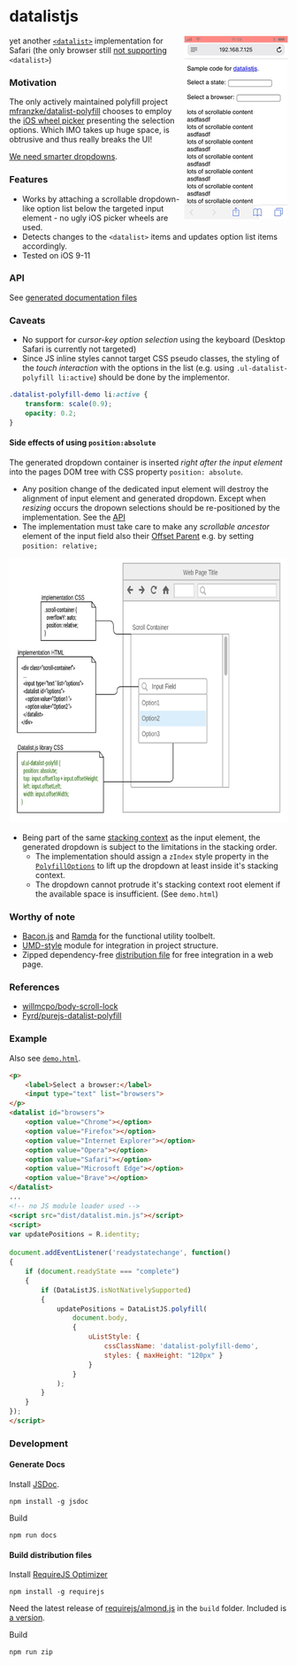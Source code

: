 # datalistjs
<img align="right" src="/artwork/datalist_demo_screen_recording.gif"/>

yet another [`<datalist>`](https://developer.mozilla.org/en-US/docs/Web/HTML/Element/datalist) implementation for Safari (the only browser still [not supporting](https://caniuse.com/#feat=datalist) `<datalist>`)

### Motivation
The only actively maintained polyfill project [mfranzke/datalist-polyfill](https://github.com/mfranzke/datalist-polyfill) chooses to employ the [iOS wheel picker](https://developer.apple.com/ios/human-interface-guidelines/controls/pickers/) presenting the selection options. Which IMO takes up huge space, is obtrusive and thus really breaks the UI!

 [We need smarter dropdowns](https://medium.com/@kollinz/dropdown-alternatives-for-better-mobile-forms-53e40d641b53).

### Features

* Works by attaching a scrollable dropdown-like option list below the targeted input element - no ugly iOS picker wheels are used.
* Detects changes to the `<datalist>` items and updates option list items accordingly.
* Tested on iOS 9-11

### <a name="api"></a> API
See [generated documentation files](https://rawgit.com/semmel/datalistjs/master/doc/DataListJS.html)


### Caveats
* No support for *cursor-key option selection* using the keyboard (Desktop Safari is currently not targeted)
* Since JS inline styles cannot target CSS pseudo classes, the styling of the *touch interaction* with the options in the list (e.g. using `.ul-datalist-polyfill li:active`) should be done by the implementor.
```css
.datalist-polyfill-demo li:active {
    transform: scale(0.9);
    opacity: 0.2;
}
```

#### Side effects of using `position:absolute`
The generated dropdown container is inserted *right after the input element* into the pages DOM tree with CSS property `position: absolute`.
* Any position change of the dedicated input element will destroy the alignment of input element and generated dropdown. Except when *resizing* occurs the dropown selections should be re-positioned by the implementation. See the [API](#api)
* The implementation must take care to make any *scrollable ancestor* element of the input field also their [Offset Parent](https://developer.mozilla.org/en-US/docs/Web/API/HTMLelement/offsetParent) e.g. by setting `position: relative;`

<img alt="Make the scrollable ancestor of the input it's offset parent" src="/artwork/datalistpolyfill-css.png" width="710" height="480"/>

* Being part of the same [stacking context](https://philipwalton.com/articles/what-no-one-told-you-about-z-index/) as the input element, the generated dropdown is subject to the limitations in the stacking order.
   * The implementation should assign a `zIndex` style property in the [`PolyfillOptions`](https://rawgit.com/semmel/datalistjs/master/doc/DataListJS.html#.PolyfillOptions) to lift up the dropdown at least inside it's stacking context.
   * The dropdown cannot protrude it's stacking context root element if the available space is insufficient. (See `demo.html`)

### Worthy of note
* [Bacon.js](https://baconjs.github.io/) and [Ramda](http://ramdajs.com) for the functional utility toolbelt.
* [UMD-style](https://github.com/umdjs/umd) module for integration in project structure.
* Zipped dependency-free [distribution file](dist/datalist.min.js) for free integration in a web page.

### References
* [willmcpo/body-scroll-lock](https://github.com/willmcpo/body-scroll-lock)
* [Fyrd/purejs-datalist-polyfill](https://github.com/Fyrd/purejs-datalist-polyfill)

### Example
Also see [`demo.html`](demo.html).
```html
<p>
    <label>Select a browser:</label>
    <input type="text" list="browsers">
</p>
<datalist id="browsers">
    <option value="Chrome"></option>
    <option value="Firefox"></option>
    <option value="Internet Explorer"></option>
    <option value="Opera"></option>
    <option value="Safari"></option>
    <option value="Microsoft Edge"></option>
    <option value="Brave"></option>
</datalist>
...
<!-- no JS module loader used -->
<script src="dist/datalist.min.js"></script>
<script>
var updatePositions = R.identity;

document.addEventListener('readystatechange', function()
{
    if (document.readyState === "complete")
    {
        if (DataListJS.isNotNativelySupported)
        {
            updatePositions = DataListJS.polyfill(
                document.body,
                {
                    uListStyle: {
                        cssClassName: 'datalist-polyfill-demo',
                        styles: { maxHeight: "120px" }
                    }
                }
            );
        }
    }
});
</script>
```
### Development
#### Generate Docs
Install [JSDoc](http://usejsdoc.org/).
```shell
npm install -g jsdoc
```
Build
```shell
npm run docs
```
#### Build distribution files
Install [RequireJS Optimizer](http://requirejs.org/docs/optimization.html)
```shell
npm install -g requirejs
```
Need the latest release of [requirejs/almond.js](https://github.com/requirejs/almond) in the `build` folder. Included is [a version](build/almond.js).

Build
```shell
npm run zip
```